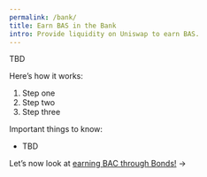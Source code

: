 ```yaml
---
permalink: /bank/
title: Earn BAS in the Bank
intro: Provide liquidity on Uniswap to earn BAS.
---
```


TBD

Here’s how it works:

1.  Step one
2.  Step two
3.  Step three

Important things to know:

- TBD


Let’s now look at [earning BAC through Bonds!](/coupons/) →